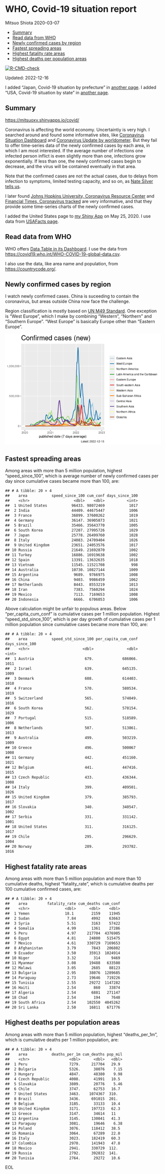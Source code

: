 WHO, Covid-19 situation report
================
Mitsuo Shiota
2020-03-07

- <a href="#summary" id="toc-summary">Summary</a>
- <a href="#read-data-from-who" id="toc-read-data-from-who">Read data from
  WHO</a>
- <a href="#newly-confirmed-cases-by-region"
  id="toc-newly-confirmed-cases-by-region">Newly confirmed cases by
  region</a>
- <a href="#fastest-spreading-areas"
  id="toc-fastest-spreading-areas">Fastest spreading areas</a>
- <a href="#highest-fatality-rate-areas"
  id="toc-highest-fatality-rate-areas">Highest fatality rate areas</a>
- <a href="#highest-deaths-per-population-areas"
  id="toc-highest-deaths-per-population-areas">Highest deaths per
  population areas</a>

<!-- badges: start -->

[![R-CMD-check](https://github.com/mitsuoxv/covid/actions/workflows/R-CMD-check.yaml/badge.svg)](https://github.com/mitsuoxv/covid/actions/workflows/R-CMD-check.yaml)
<!-- badges: end -->

Updated: 2022-12-16

I added “Japan, Covid-19 situation by prefecture” in [another
page](Japan.md). I added “USA, Covid-19 situation by state” in [another
page](USA.md).

## Summary

<https://mitsuoxv.shinyapps.io/covid/>

Coronavirus is affecting the world economy. Uncertaintiy is very high. I
searched around and found some informative sites, like [Coronavirus
Situation
Dashboard](https://who.maps.arcgis.com/apps/opsdashboard/index.html#/c88e37cfc43b4ed3baf977d77e4a0667)
and [Coronavirus Update by
worldometer](https://www.worldometers.info/coronavirus/). But they fail
to offer time-series data of the newly confirmed cases by each area, in
which I am most interested. If the average number of infections one
infected person inflict is even slightly more than one, infections grow
exponentially. If less than one, the newly confirmed cases begin to
decrease, and the virus will be contained eventually in that area.

Note that the confirmed cases are not the actual cases, due to delays
from infection to symptoms, limited testing capacity, and so on, as
[Nate Silver tells
us](https://fivethirtyeight.com/features/coronavirus-case-counts-are-meaningless/).

I later found [Johns Hopkins University, Coronavirus Resource
Center](https://coronavirus.jhu.edu/) and [Financial Times, Coronavirus
tracked](https://www.ft.com/content/a26fbf7e-48f8-11ea-aeb3-955839e06441)
are very informative, and that they provide some time-series charts of
the newly confirmed cases.

I added the United States page to [my Shiny
App](https://mitsuoxv.shinyapps.io/covid/) on May 25, 2020. I use data
from [USAFacts
page](https://usafacts.org/visualizations/coronavirus-covid-19-spread-map/).

## Read data from WHO

WHO offers [Data Table in its Dashboard](https://covid19.who.int/table).
I use the data from
<https://covid19.who.int/WHO-COVID-19-global-data.csv>.

I also use the data, like area name and population, from
<https://countrycode.org/>.

## Newly confirmed cases by region

I watch newly confirmed cases. China is suceeding to contain the
coronavirus, but areas outside China now face the challenge.

Region classification is mostly based on [UN M49
Standard](https://unstats.un.org/unsd/methodology/m49/). One exception
is “West Europe”, which I make by combining “Western”, “Northern” and
“Southern Europe”. “West Europe” is basically Europe other than “Eastern
Europe”.

![](README_files/figure-gfm/chart-1.png)<!-- -->

## Fastest spreading areas

Among areas with more than 5 million population, highest
“speed_since_100”, which is average number of newly confirmed cases per
day since cumulative cases became more than 100, are:

    ## # A tibble: 20 × 4
    ##    area           speed_since_100 cum_conf days_since_100
    ##    <chr>                    <dbl>    <dbl>          <int>
    ##  1 United States           96433. 98072469           1017
    ##  2 India                   44409. 44675447           1006
    ##  3 France                  36899. 37600262           1019
    ##  4 Germany                 36147. 36905873           1021
    ##  5 Brazil                  35466. 35643770           1005
    ##  6 South Korea             27207. 27995726           1029
    ##  7 Japan                   25778. 26499760           1028
    ##  8 Italy                   24083. 24709404           1026
    ##  9 United Kingdom          23651. 24053576           1017
    ## 10 Russia                  21649. 21692870           1002
    ## 11 Turkey                  16886. 16919638           1002
    ## 12 Spain                   13391. 13632635           1018
    ## 13 Vietnam                 11545. 11521708            998
    ## 14 Australia               10730. 10827144           1009
    ## 15 Argentina                9689.  9766975           1008
    ## 16 China                    9403.  9986459           1062
    ## 17 Netherlands              8443.  8553219           1013
    ## 18 Iran                     7383.  7560294           1024
    ## 19 Mexico                   7113.  7169653           1008
    ## 20 Indonesia                6666.  6706053           1006

Above calculation might be unfair to populous areas. Below
“per_capita_cum_conf” is cumulative cases per 1 million population.
Highest “speed_std_since_100”, which is per day growth of cumulative
cases per 1 million population since cumulative cases became more than
100, are:

    ## # A tibble: 20 × 4
    ##    area           speed_std_since_100 per_capita_cum_conf days_since_100
    ##    <chr>                        <dbl>               <dbl>          <int>
    ##  1 Austria                       679.             686066.           1011
    ##  2 Israel                        639.             645135.           1009
    ##  3 Denmark                       608.             614403.           1010
    ##  4 France                        570.             580534.           1019
    ##  5 Switzerland                   565.             574049.           1016
    ##  6 South Korea                   562.             578154.           1029
    ##  7 Portugal                      515.             518589.           1006
    ##  8 Netherlands                   507.             513861.           1013
    ##  9 Australia                     499.             503219.           1009
    ## 10 Greece                        496.             500067            1008
    ## 11 Germany                       442.             451160.           1021
    ## 12 Belgium                       441.             447416.           1015
    ## 13 Czech Republic                433.             436344.           1008
    ## 14 Italy                         399.             409501.           1026
    ## 15 United Kingdom                379.             385793.           1017
    ## 16 Slovakia                      340.             340547.           1002
    ## 17 Serbia                        331.             331142.           1001
    ## 18 United States                 311.             316125.           1017
    ## 19 Chile                         295.             296629.           1004
    ## 20 Norway                        289.             293782.           1016

## Highest fatality rate areas

Among areas with more than 5 million population and more than 10
cumulative deaths, highest “fatality_rate”, which is cumulative deaths
per 100 cumulative confirmed cases, are:

    ## # A tibble: 20 × 4
    ##    area         fatality_rate cum_deaths cum_conf
    ##    <chr>                <dbl>      <dbl>    <dbl>
    ##  1 Yemen                18.1        2159    11945
    ##  2 Sudan                 7.84       4992    63663
    ##  3 Syria                 5.51       3163    57422
    ##  4 Somalia               4.99       1361    27286
    ##  5 Peru                  4.97     217704  4376905
    ##  6 Egypt                 4.81      24800   515475
    ##  7 Mexico                4.61     330729  7169653
    ##  8 Afghanistan           3.79       7843   206802
    ##  9 Ecuador               3.50      35913  1024914
    ## 10 Niger                 3.32        314     9469
    ## 11 Myanmar               3.08      19488   633508
    ## 12 Malawi                3.05       2685    88123
    ## 13 Bulgaria              2.95      38076  1289685
    ## 14 Paraguay              2.73      19646   719226
    ## 15 Tunisia               2.55      29272  1147282
    ## 16 Haiti                 2.54        860    33874
    ## 17 Algeria               2.54       6881   271147
    ## 18 Chad                  2.54        194     7648
    ## 19 South Africa          2.54     102550  4045262
    ## 20 Sri Lanka             2.50      16811   671776

## Highest deaths per population areas

Among areas with more than 5 million population, highest
“deaths_per_1m”, which is cumulative deaths per 1 million population,
are:

    ## # A tibble: 20 × 4
    ##    area           deaths_per_1m cum_deaths pop_mil
    ##    <chr>                  <dbl>      <dbl>   <dbl>
    ##  1 Peru                   7279.     217704   29.9 
    ##  2 Bulgaria               5326.      38076    7.15
    ##  3 Hungary                4847.      48380    9.98
    ##  4 Czech Republic         4008.      41991   10.5 
    ##  5 Slovakia               3809.      20776    5.46
    ##  6 Chile                  3747.      62753   16.7 
    ##  7 United States          3463.    1074367  310.  
    ##  8 Brazil                 3436.     691015  201.  
    ##  9 Belgium                3185.      33133   10.4 
    ## 10 United Kingdom         3171.     197723   62.3 
    ## 11 Greece                 3147.      34614   11   
    ## 12 Argentina              3145.     130041   41.3 
    ## 13 Paraguay               3081.      19646    6.38
    ## 14 Poland                 3076.     118412   38.5 
    ## 15 Romania                3064.      67289   22.0 
    ## 16 Italy                  3023.     182419   60.3 
    ## 17 Colombia               2970.     141943   47.8 
    ## 18 Mexico                 2941.     330729  112.  
    ## 19 Russia                 2792.     392832  141.  
    ## 20 Tunisia                2764.      29272   10.6

EOL

